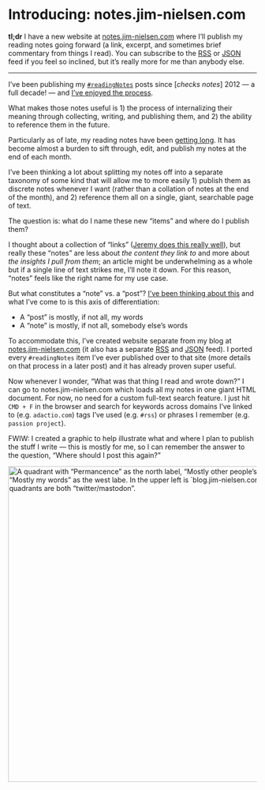 # Introducing: notes.jim-nielsen.com

**tl;dr** I have a new website at [notes.jim-nielsen.com](https://notes.jim-nielsen.com) where I’ll publish my reading notes going forward (a link, excerpt, and sometimes brief commentary from things I read). You can subscribe to the [RSS](https://notes.jim-nielsen.com/feed.xml) or [JSON](https://notes.jim-nielsen.com/feed.json) feed if you feel so inclined, but it’s really more for me than anybody else.

---

I’ve been publishing my [`#readingNotes`](https://blog.jim-nielsen.com/tags#readingNotes) posts since [_checks notes_] 2012 — a full decade! — and [I’ve enjoyed the process](https://blog.jim-nielsen.com/2022/writing-and-waiting/).

What makes those notes useful is 1) the process of internalizing their meaning through collecting, writing, and publishing them, and 2) the ability to reference them in the future.

Particularly as of late, my reading notes have been [getting long](https://blog.jim-nielsen.com/2023/reading-notes-january/). It has become almost a burden to sift through, edit, and publish my notes at the end of each month.

I’ve been thinking a lot about splitting my notes off into a separate taxonomy of some kind that will allow me to more easily 1) publish them as discrete notes whenever I want (rather than a collation of notes at the end of the month), and 2) reference them all on a single, giant, searchable page of text.

The question is: what do I name these new “items” and where do I publish them?

I thought about a collection of “links” ([Jeremy does this really well](https://adactio.com/links)), but really these “notes” are less about _the content they link to_ and more about _the insights I pull from them_; an article might be underwhelming as a whole but if a single line of text strikes me, I’ll note it down. For this reason, “notes” feels like the right name for my use case.

But what constitutes a “note” vs. a “post”? [I’ve been thinking about this](https://mastodon.social/@jimniels/109761718890830053) and what I’ve come to is this axis of differentiation:

- A “post” is mostly, if not all, my words
- A “note” is mostly, if not all, somebody else’s words

To accommodate this, I’ve created website separate from my blog at [notes.jim-nielsen.com](https://notes.jim-nielsen.com) (it also has a separate [RSS](https://notes.jim-nielsen.com/feed.xml) and [JSON](https://notes.jim-nielsen.com/feed.json) feed). I ported every `#readingNotes` item I’ve ever published over to that site (more details on that process in a later post) and it has already proven super useful.

Now whenever I wonder, “What was that thing I read and wrote down?” I can go to notes.jim-nielsen.com which loads all my notes in one giant HTML document. For now, no need for a custom full-text search feature. I just hit `CMD + F` in the browser and search for keywords across domains I’ve linked to (e.g. `adactio.com`) tags I’ve used (e.g. `#rss`) or phrases I remember (e.g. `passion project`).

FWIW: I created a graphic to help illustrate what and where I plan to publish the stuff I write — this is mostly for me, so I can remember the answer to the question, “Where should I post this again?”

<img src="https://cdn.jim-nielsen.com/blog/2023/notes-quadrants.png" width="932" height="640" alt="A quadrant with “Permancence” as the north label, “Mostly other people’s words” as the east label, “Ephemeral” as the south label, and “Mostly my words” as the west labe. In the upper left is `blog.jim-nielsen.com`, upper right is `notes.jim-nielsen.com` and the two lower quadrants are both “twitter/mastodon”." />